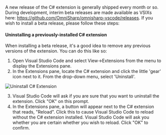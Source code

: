 A new release of the C# extension is generally shipped every month or so. During development, interim beta releases are made available as VSIXs here: https://github.com/OmniSharp/omnisharp-vscode/releases. If you wish to install a beta release, please follow these steps:

#### Uninstalling a previously-installed C# extension

When installing a beta release, it's a good idea to remove any previous versions of the extension. You can do this like so:

1. Open Visual Studio Code and select View->Extensions from the menu to display the Extensions pane.
2. In the Extensions pane, locate the C# extension and click the little 'gear' icon next to it. From the drop-down menu, select 'Uninstall'.

![Uninstall C# Extension](/wiki/images/uninstall-csharp-extension.jpg)

3. Visual Studio Code will ask if you are sure that you want to uninstall the extension. Click "OK" on this prompt.
4. In the Extensions pane, a button will appear next to the C# extension that reads, "Reload". Click this to cause Visual Studio Code to reload without the C# extension installed. Visual Studio Code will ask you whether you are certain whether you wish to reload. Click "OK" to confirm.